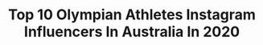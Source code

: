 ---
title: Top 10 Olympian Athletes Instagram Influencers In Australia In 2020
description: >-
  Find top olympian athletes Instagram influencers in Australia in 2020. Most popular hashtags: #tokyo2020 #homeworkout #athlete #olympics.
platform: Instagram
profiles:
  - username: "alannakennedy"
    fullname: >-
      Alanna Kennedy
    location: "Australia"
    followers: 65448
    engagement: 684
    commentsToLikes: 0.004488
    id: ck5c4nnl41q1r0i11kcdnozt1
    verified: true
    hashtags: "#maxwellscottuk, #maxwellscottaus"
  - username: "morganmitch"
    fullname: >-
      Morgan Mitchell
    location: "Australia"
    followers: 94188
    engagement: 566
    commentsToLikes: 0.011110
    id: ck0w0c3u8dfuc0i19qhpnyps2
    verified: true
    hashtags: "#yeeeha, #vegan, #barry, #60"
  - username: "kelsey_roberts"
    fullname: >-
      Kelsey-Lee Barber
    location: "Australia"
    followers: 9200
    engagement: 785
    commentsToLikes: 0.011441
    id: ck5zrre9ox4ey0i14dw23cmke
    verified: true
    hashtags: "#final, #training, #discusthrow, #lift"
  - username: "welsonsim"
    fullname: >-
      Welson Sim
    location: "Australia"
    followers: 73602
    engagement: 1253
    commentsToLikes: 0.004816
    id: ck5cj3p8ztwz30i110n9ce7dw
    verified: true
    hashtags: "#mycleanplate, #988, #change, #sunstrongentertainment"
  - username: "m_finners"
    fullname: >-
      Michelle Finn
    location: "Australia"
    followers: 3068
    engagement: 1912
    commentsToLikes: 0.038106
    id: ck5zsqc3zyzuo0i14tftpc3lj
    verified: false
    hashtags: "#tokyo2021, #teamworkmakesthedreamwork, #werun"
  - username: "ptiernan7.0"
    fullname: >-
      Patrick Tiernan
    location: "Australia"
    followers: 2295
    engagement: 2065
    commentsToLikes: 0.020157
    id: ck5qbyteyo1d50i1136jydk6m
    verified: false
    hashtags: "#nohumanislimited, #tokyo2020, #patsguardianangel, #playfortokyo"
  - username: "anniespar_"
    fullname: >-
      Anni Espar Llaquet
    location: "Australia"
    followers: 6399
    engagement: 1012
    commentsToLikes: 0.027537
    id: ck5q8yhjb8jvc0i116tr2i8sn
    verified: false
    hashtags: "#fitness, #team, #stayhome, #usanalifestyle"
  - username: "cbuchanan68"
    fullname: >-
      Caroline Buchanan Athlete
    location: "Australia"
    followers: 167114
    engagement: 366
    commentsToLikes: 0.011616
    id: ck0u0p1uyuf3k0i194jn4hrjk
    verified: true
    hashtags: "#story, #buttpatch, #dream, #sundaychillers"
  - username: "jessfox94"
    fullname: >-
      Jessica Fox
    location: "Australia"
    followers: 34340
    engagement: 645
    commentsToLikes: 0.011687
    id: ck0ucnuxoh92i0i19j4vdrpgi
    verified: true
    hashtags: "#trainingathome, #inwaterwelive, #tokyo2020, #championsforpeace"
  - username: "matthewglaetzer"
    fullname: >-
      Matthew Glaetzer
    location: "Australia"
    followers: 9433
    engagement: 1605
    commentsToLikes: 0.013867
    id: ck5zxwm7k8ssv0i144qfwuqd8
    verified: true
    hashtags: "#tourdownunder, #cancer, #struggletown, #menshealth"
---